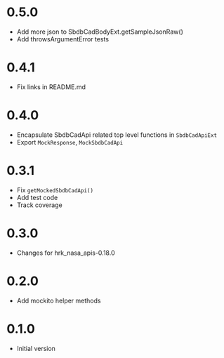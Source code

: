 # 0.5.0

- Add more json to SbdbCadBodyExt.getSampleJsonRaw()
- Add throwsArgumentError tests

# 0.4.1

- Fix links in README.md

# 0.4.0

- Encapsulate SbdbCadApi related top level functions in `SbdbCadApiExt`
- Export `MockResponse`, `MockSbdbCadApi`

# 0.3.1

- Fix `getMockedSbdbCadApi()`
- Add test code
- Track coverage

# 0.3.0

- Changes for hrk_nasa_apis-0.18.0

# 0.2.0

- Add mockito helper methods

# 0.1.0

- Initial version
